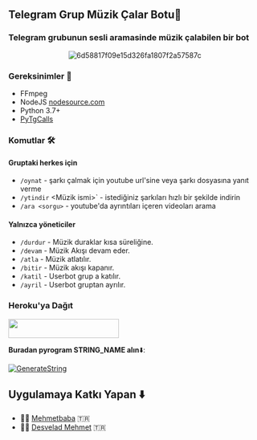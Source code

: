 <h2 align="centre">Telegram Grup Müzik Çalar Botu🎵</h2>

### Telegram grubunun sesli aramasinde müzik çalabilen bir bot

<p align="center">
<img src="https://i.ibb.co/syVTfWb/6d58817f09e15d326fa1807f2a57587c.jpg" alt="6d58817f09e15d326fa1807f2a57587c" border="0"> 
  
</p>

<h3>Gereksinimler 📝</h3>

- FFmpeg 
- NodeJS [nodesource.com](https://nodesource.com/)
- Python 3.7+
- [PyTgCalls](https://github.com/pytgcalls/pytgcalls)

### Komutlar 🛠
#### Gruptaki herkes için 
- `/oynat` - şarkı çalmak için youtube url'sine veya şarkı dosyasına yanıt verme 
- `/ytindir` <Müzik ismi>` - istediğiniz şarkıları hızlı bir şekilde indirin 
- `/ara <sorgu>` - youtube'da ayrıntıları içeren videoları arama 

#### Yalnızca yöneticiler 
- `/durdur` - Müzik duraklar kısa süreliğine.
- `/devam` - Müzik Akışı devam eder. 
- `/atla` - Müzik atlatılır. 
- `/bitir` - Müzik akışı kapanır. 
- `/katil` - Userbot grup a katılır. 
- `/ayril` - Userbot gruptan ayrılır. 

### Heroku'ya Dağıt</h4>

<a href="https://heroku.com/deploy?template=https://github.com/Mehmetbaba06/Efsane_Music"> <img src="https://img.shields.io/badge/Deploy%20To%20Heroku-red?style=for-the-badge&logo=heroku" width="220" height="38.45"/></a></p> 

**Buradan pyrogram STRING_NAME alın**⬇️:

[![GenerateString](https://img.shields.io/badge/repl.it-generateString-yellowgreen)](https://replit.com/@subinps/getStringName)

## Uygulamaya Katkı Yapan ⬇️

- 👨‍💻 [Mehmetbaba](https://t.me/EfsaneStar) 🇹🇷
- 👨‍💻 [Desvelad Mehmet](https://t.me/mehmett_12) 🇹🇷




